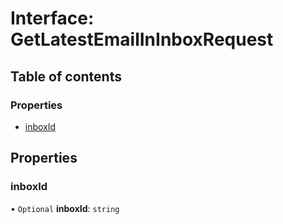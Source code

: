 # Interface: GetLatestEmailInInboxRequest

## Table of contents

### Properties

- [inboxId](GetLatestEmailInInboxRequest.md#inboxid)

## Properties

### inboxId

• `Optional` **inboxId**: `string`
